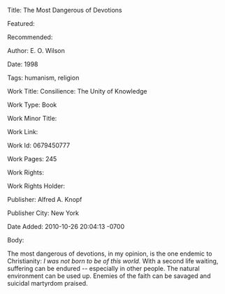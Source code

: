 Title: The Most Dangerous of Devotions

Featured: 

Recommended: 

Author: E. O. Wilson

Date: 1998

Tags: humanism, religion

Work Title: Consilience: The Unity of Knowledge

Work Type: Book

Work Minor Title:  

Work Link: 

Work Id:  0679450777

Work Pages:  245

Work Rights:  

Work Rights Holder:  

Publisher:  Alfred A. Knopf

Publisher City:  New York

Date Added: 2010-10-26 20:04:13 -0700

Body:

The most dangerous of devotions, in my opinion, is the one endemic to Christianity: <em>I was not born to be of this world.</em> With a second life waiting, suffering can be endured -- especially in other people. The natural environment can be used up. Enemies of the faith can be savaged and suicidal martyrdom praised. 


